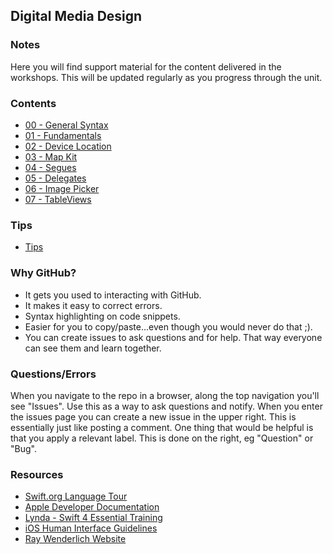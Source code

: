 ## Digital Media Design

### Notes

Here you will find support material for the content delivered in the workshops. This will be updated regularly as you progress through the unit.

### Contents
+ [00 - General Syntax](https://github.com/KyleGoslan/Digital-Media-Design/tree/master/00%20-%20General%20Syntax)
+ [01 - Fundamentals](https://github.com/KyleGoslan/Digital-Media-Design/tree/master/01%20-%20Fundamentals)
+ [02 - Device Location](https://github.com/KyleGoslan/Digital-Media-Design/tree/master/02%20-%20Device%20Location)
+ [03 - Map Kit](https://github.com/KyleGoslan/Digital-Media-Design/tree/master/03%20-%20Map%20Kit)
+ [04 - Segues](https://github.com/KyleGoslan/Digital-Media-Design/tree/master/04%20-%20Segues)
+ [05 - Delegates](https://github.com/KyleGoslan/Digital-Media-Design/tree/master/05%20-%20Delegates)
+ [06 - Image Picker](https://github.com/KyleGoslan/Digital-Media-Design/tree/master/06%20-%20Image%20Picker)
+ [07 - TableViews](https://github.com/KyleGoslan/Digital-Media-Design/tree/master/06%20-%20TableViews)


### Tips
+ [Tips](https://github.com/KyleGoslan/Digital-Media-Design/blob/master/Tips.md) 

### Why GitHub?
+ It gets you used to interacting with GitHub.
+ It makes it easy to correct errors. 
+ Syntax highlighting on code snippets.  
+ Easier for you to copy/paste...even though you would never do that ;).   
+ You can create issues to ask questions and for help. That way everyone can see them and learn together. 

### Questions/Errors
When you navigate to the repo in a browser, along the top navigation you'll see "Issues". Use this as a way to ask questions and notify. When you enter the issues page you can create a new issue in the upper right. This is essentially just like posting a comment. One thing that would be helpful is that you apply a relevant label. This is done on the right, eg "Question" or "Bug".

### Resources
+ [Swift.org Language Tour ](https://docs.swift.org/swift-book/GuidedTour/GuidedTour.html)
+ [Apple Developer Documentation](https://developer.apple.com/documentation)
+ [Lynda - Swift 4 Essential Training](https://www.lynda.com/Swift-tutorials/Swift-4-Essential-Training/636121-2.html)
+ [iOS Human Interface Guidelines](https://developer.apple.com/design/human-interface-guidelines/ios/overview/themes/)
+ [Ray Wenderlich Website](http://raywenderlich.com/)



